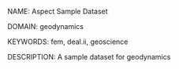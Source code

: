 NAME: Aspect Sample Dataset

DOMAIN: geodynamics

KEYWORDS: fem, deal.ii, geoscience

DESCRIPTION: A sample dataset for geodynamics
